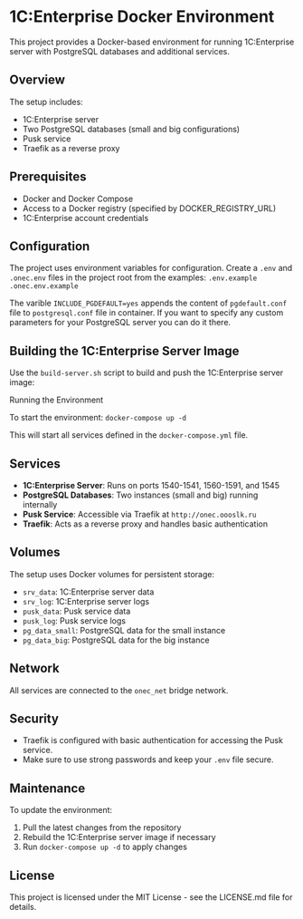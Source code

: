 # 1C:Enterprise Docker Environment

This project provides a Docker-based environment for running 1C:Enterprise server with PostgreSQL databases and additional services.

## Overview

The setup includes:
- 1C:Enterprise server
- Two PostgreSQL databases (small and big configurations)
- Pusk service
- Traefik as a reverse proxy

## Prerequisites

- Docker and Docker Compose
- Access to a Docker registry (specified by DOCKER_REGISTRY_URL)
- 1C:Enterprise account credentials

## Configuration

The project uses environment variables for configuration. Create a `.env` and `.onec.env` files in the project root from the examples:
`.env.example`
`.onec.env.example`

The varible `INCLUDE_PGDEFAULT=yes` appends the content of `pgdefault.conf` file to `postgresql.conf` file in container. If you want to specify any custom parameters for your PostgreSQL server you can do it there.

## Building the 1C:Enterprise Server Image

Use the `build-server.sh` script to build and push the 1C:Enterprise server image:

Running the Environment

To start the environment:
`docker-compose up -d`

This will start all services defined in the `docker-compose.yml` file.

## Services

- **1C:Enterprise Server**: Runs on ports 1540-1541, 1560-1591, and 1545
- **PostgreSQL Databases**: Two instances (small and big) running internally
- **Pusk Service**: Accessible via Traefik at `http://onec.oooslk.ru`
- **Traefik**: Acts as a reverse proxy and handles basic authentication

## Volumes

The setup uses Docker volumes for persistent storage:

- `srv_data`: 1C:Enterprise server data
- `srv_log`: 1C:Enterprise server logs
- `pusk_data`: Pusk service data
- `pusk_log`: Pusk service logs
- `pg_data_small`: PostgreSQL data for the small instance
- `pg_data_big`: PostgreSQL data for the big instance

## Network

All services are connected to the `onec_net` bridge network.

## Security

- Traefik is configured with basic authentication for accessing the Pusk service.
- Make sure to use strong passwords and keep your `.env` file secure.

## Maintenance

To update the environment:

1. Pull the latest changes from the repository
2. Rebuild the 1C:Enterprise server image if necessary
3. Run `docker-compose up -d` to apply changes

## License

This project is licensed under the MIT License - see the LICENSE.md file for details.

